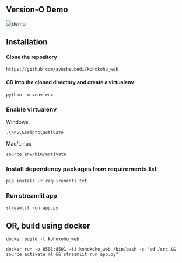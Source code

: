 ## Version-O Demo

![demo](https://github.com/ayushsubedi/kohokoho_web/blob/main/static/demo/demo.gif)


## Installation

#### Clone the repository

`https://github.com/ayushsubedi/kohokoho_web`


#### CD into the cloned directory and create a virtualenv


`python -m venv env`

### Enable virtualenv

Windows

`.\env\Scripts\activate`

Mac/Linux

`source env/bin/activate`

### Install dependency packages from requirements.txt

`pip install -r requirements.txt`

### Run streamlit app

`streamlit run app.py`

## OR, build using docker

`docker build -t kohokoho_web .`

`docker run -p 8501:8501 -ti kohokoho_web /bin/bash -c "cd /src && source activate ml && streamlit run app.py"`
